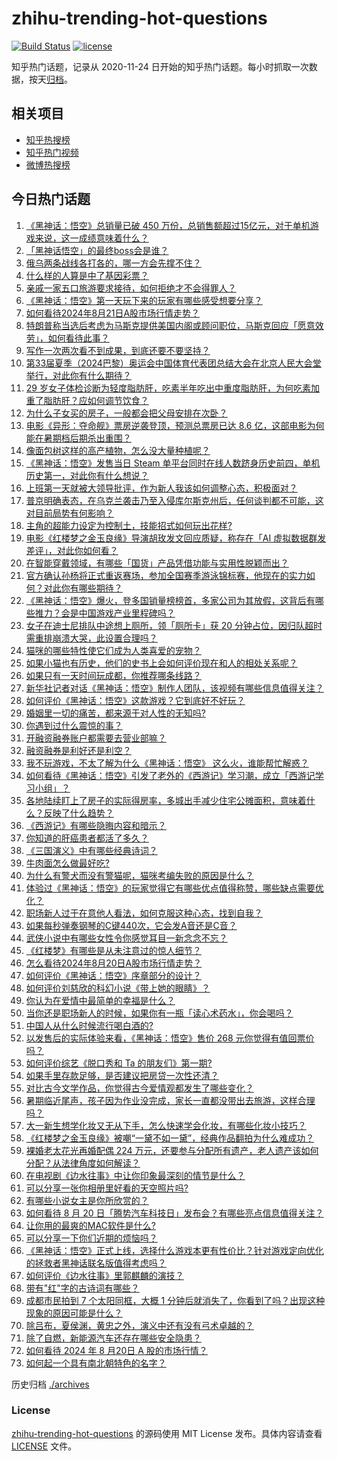 # zhihu-trending-hot-questions

[![Build Status](https://github.com/justjavac/zhihu-trending-hot-questions/workflows/ci/badge.svg?branch=master)](https://github.com/justjavac/zhihu-trending-hot-questions/actions)
[![license](https://img.shields.io/github/license/justjavac/zhihu-trending-hot-questions)](https://github.com/justjavac/zhihu-trending-hot-questions/blob/master/LICENSE)

知乎热门话题，记录从 2020-11-24
日开始的知乎热门话题。每小时抓取一次数据，按天[归档](./archives)。

## 相关项目

- [知乎热搜榜](https://github.com/justjavac/zhihu-trending-top-search)
- [知乎热门视频](https://github.com/justjavac/zhihu-trending-hot-video)
- [微博热搜榜](https://github.com/justjavac/weibo-trending-hot-search)

## 今日热门话题

<!-- BEGIN -->
<!-- 最后更新时间 Wed Aug 21 2024 10:04:25 GMT+0800 (China Standard Time) -->

1. [《黑神话：悟空》总销量已破 450 万份，总销售额超过15亿元，对于单机游戏来说，这一成绩意味着什么？](https://www.zhihu.com/question/664824592)
1. [「黑神话悟空」的最终boss会是谁？](https://www.zhihu.com/question/504314754)
1. [俄乌两条战线各打各的，哪一方会先撑不住？](https://www.zhihu.com/question/664703561)
1. [什么样的人算是中了基因彩票？](https://www.zhihu.com/question/641999434)
1. [亲戚一家五口旅游要求接待，如何拒绝才不会得罪人？](https://www.zhihu.com/question/507346363)
1. [《黑神话：悟空》第一天玩下来的玩家有哪些感受想要分享？](https://www.zhihu.com/question/664836427)
1. [如何看待2024年8月21日A股市场行情走势？](https://www.zhihu.com/question/664788502)
1. [特朗普称当选后考虑为马斯克提供美国内阁或顾问职位，马斯克回应「愿意效劳」，如何看待此事？](https://www.zhihu.com/question/664803484)
1. [写作一次两次看不到成果，到底还要不要坚持？](https://www.zhihu.com/question/660562808)
1. [第33届夏季（2024巴黎）奥运会中国体育代表团总结大会在北京人民大会堂举行，对此你有什么期待？](https://www.zhihu.com/question/664802733)
1. [29 岁女子体检诊断为轻度脂肪肝，吃素半年吃出中重度脂肪肝，为何吃素加重了脂肪肝？应如何调节饮食？](https://www.zhihu.com/question/664799724)
1. [为什么子女买的房子，一般都会把父母安排在次卧？](https://www.zhihu.com/question/532149249)
1. [电影《异形：夺命舰》票房逆袭登顶，预测总票房已达 8.6 亿，这部电影为何能在暑期档后期杀出重围？](https://www.zhihu.com/question/664647044)
1. [像面包树这样的高产植物，怎么没大量种植呢？](https://www.zhihu.com/question/27180220)
1. [《黑神话：悟空》发售当日 Steam 单平台同时在线人数跻身历史前四，单机历史第一，对此你有什么想说？](https://www.zhihu.com/question/664801958)
1. [上班第一天就被大领导批评，作为新人我该如何调整心态，积极面对？](https://www.zhihu.com/question/662639467)
1. [普京明确表态，在乌克兰袭击乃至入侵库尔斯克州后，任何谈判都不可能，这对目前局势有何影响？](https://www.zhihu.com/question/664776875)
1. [主角的超能力设定为控制土，技能招式如何玩出花样?](https://www.zhihu.com/question/661828854)
1. [电影《红楼梦之金玉良缘》导演胡玫发文回应质疑，称存在「AI 虚拟数据群发差评」，对此你如何看？](https://www.zhihu.com/question/664702716)
1. [在智能穿戴领域，有哪些「国货」产品凭借功能与实用性脱颖而出？](https://www.zhihu.com/question/664444876)
1. [官方确认孙杨将正式重返赛场，参加全国赛季游泳锦标赛，他现在的实力如何？对此你有哪些期待？](https://www.zhihu.com/question/664739842)
1. [《黑神话：悟空》爆火，登多国销量榜榜首，多家公司为其放假，这背后有哪些推力？会是中国游戏产业里程碑吗？](https://www.zhihu.com/question/664713669)
1. [女子在迪士尼排队中途想上厕所，领「厕所卡」获 20 分钟占位，因归队超时需重排崩溃大哭，此设置合理吗？](https://www.zhihu.com/question/664769973)
1. [猫咪的哪些特性使它们成为人类喜爱的宠物？](https://www.zhihu.com/question/663960262)
1. [如果小猫也有历史，他们的史书上会如何评价现在和人的相处关系呢？](https://www.zhihu.com/question/663673608)
1. [如果只有一天时间玩成都，你推荐哪条线路？](https://www.zhihu.com/question/613848311)
1. [新华社记者对话《黑神话：悟空》制作人团队，该视频有哪些信息值得关注？](https://www.zhihu.com/question/664624509)
1. [如何评价《黑神话：悟空》这款游戏？它到底好不好玩？](https://www.zhihu.com/question/664775480)
1. [婚姻里一切的痛苦，都来源于对人性的无知吗?](https://www.zhihu.com/question/664702337)
1. [你遇到过什么震惊的事？](https://www.zhihu.com/question/658990791)
1. [开融资融券账户都需要去营业部嘛？](https://www.zhihu.com/question/638028897)
1. [融资融券是利好还是利空？](https://www.zhihu.com/question/398514357)
1. [我不玩游戏，不太了解为什么《黑神话：悟空》 这么火，谁能帮忙解惑？](https://www.zhihu.com/question/664777321)
1. [如何看待《黑神话：悟空》引发了老外的《西游记》学习潮，成立「西游记学习小组」？](https://www.zhihu.com/question/664782192)
1. [各地陆续盯上了房子的实际得房率，多城出手减少住宅公摊面积，意味着什么？反映了什么趋势？](https://www.zhihu.com/question/664801024)
1. [《西游记》有哪些隐晦内容和暗示？](https://www.zhihu.com/question/23000460)
1. [你知道的肝癌患者都活了多久？](https://www.zhihu.com/question/324875269)
1. [《三国演义》中有哪些经典诗词？](https://www.zhihu.com/question/662785286)
1. [牛肉面怎么做最好吃?](https://www.zhihu.com/question/658427175)
1. [为什么有警犬而没有警猫呢，猫咪考编失败的原因是什么？](https://www.zhihu.com/question/663673606)
1. [体验过《黑神话：悟空》的玩家觉得它有哪些优点值得称赞，哪些缺点需要优化？](https://www.zhihu.com/question/664774123)
1. [职场新人过于在意他人看法，如何克服这种心态，找到自我？](https://www.zhihu.com/question/662639497)
1. [如果每秒弹奏钢琴的C键440次，它会发A音还是C音？](https://www.zhihu.com/question/664475250)
1. [武侠小说中有哪些女性令你感觉耳目一新念念不忘？](https://www.zhihu.com/question/664434956)
1. [《红楼梦》有哪些是从未注意过的惊人细节？](https://www.zhihu.com/question/657852128)
1. [怎么看待2024年8月20日A股市场行情走势？](https://www.zhihu.com/question/664802550)
1. [如何评价《黑神话：悟空》序章部分的设计？](https://www.zhihu.com/question/664792308)
1. [如何评价刘慈欣的科幻小说《带上她的眼睛》？](https://www.zhihu.com/question/54568310)
1. [你认为在爱情中最简单的幸福是什么？](https://www.zhihu.com/question/664212744)
1. [当你还是职场新人的时候，如果你有一瓶「读心术药水」，你会喝吗？](https://www.zhihu.com/question/664446485)
1. [中国人从什么时候流行喝白酒的?](https://www.zhihu.com/question/366734813)
1. [以发售后的实际体验来看，《黑神话：悟空》售价 268 元你觉得有值回票价吗？](https://www.zhihu.com/question/664798011)
1. [如何评价综艺《脱口秀和 Ta 的朋友们》第一期?](https://www.zhihu.com/question/664747872)
1. [如果手里存款足够，是否建议把房贷一次性还清？](https://www.zhihu.com/question/413750439)
1. [对比古今文学作品，你觉得古今爱情观都发生了哪些变化？](https://www.zhihu.com/question/663692711)
1. [暑期临近尾声，孩子因为作业没完成，家长一直都没带出去旅游，这样合理吗？](https://www.zhihu.com/question/664566238)
1. [大一新生想学化妆又无从下手，怎么快速学会化妆，有哪些化妆小技巧？](https://www.zhihu.com/question/664259619)
1. [《红楼梦之金玉良缘》被嘲“一黛不如一黛”，经典作品翻拍为什么难成功？](https://www.zhihu.com/question/664705750)
1. [裸婚老太花光再婚配偶 224 万元，还要参与分配所有遗产，老人遗产该如何分配？从法律角度如何解读？](https://www.zhihu.com/question/664545843)
1. [在电视剧《边水往事》中让你印象最深刻的情节是什么？](https://www.zhihu.com/question/664432139)
1. [可以分享一张你相册里好看的天空照片吗?](https://www.zhihu.com/question/664705533)
1. [有哪些小说女主是你所欣赏的？](https://www.zhihu.com/question/311300626)
1. [如何看待 8 月 20 日「腾势汽车科技日」发布会？有哪些亮点信息值得关注？](https://www.zhihu.com/question/664687123)
1. [让你用的最爽的MAC软件是什么?](https://www.zhihu.com/question/326384187)
1. [可以分享一下你们近期的烦恼吗？](https://www.zhihu.com/question/661794710)
1. [《黑神话：悟空》正式上线，选择什么游戏本更有性价比？针对游戏定向优化的拯救者黑神话联名版值得考虑吗？](https://www.zhihu.com/question/664771715)
1. [如何评价《边水往事》里郭麒麟的演技？](https://www.zhihu.com/question/664482804)
1. [带有"红"字的古诗词有哪些？](https://www.zhihu.com/question/658917897)
1. [成都市民拍到 7 个太阳同框，大概 1 分钟后就消失了，你看到了吗？出现这种现象的原因可能是什么？](https://www.zhihu.com/question/664770212)
1. [除吕布，夏侯渊，黄忠之外，演义中还有没有弓术卓越的？](https://www.zhihu.com/question/664714383)
1. [除了自燃，新能源汽车还存在哪些安全隐患？](https://www.zhihu.com/question/663263523)
1. [如何看待 2024 年 8 月20日 A 股的市场行情？](https://www.zhihu.com/question/664773371)
1. [如何起一个具有南北朝特色的名字？](https://www.zhihu.com/question/532729741)

<!-- END -->

历史归档 [./archives](./archives)

### License

[zhihu-trending-hot-questions](https://github.com/justjavac/zhihu-trending-hot-questions)
的源码使用 MIT License 发布。具体内容请查看 [LICENSE](./LICENSE) 文件。
